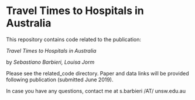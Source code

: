 # Travel Times to Hospitals in Australia

This repository contains code related to the publication:

_Travel Times to Hospitals in Australia_

by _Sebastiano Barbieri, Louisa Jorm_

Please see the related_code directory.
Paper and data links will be provided following publication (submitted June 2019).

In case you have any questions, contact me at s.barbieri /AT/ unsw.edu.au

